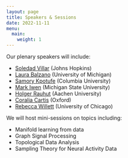 ```yaml
---
layout: page
title: Speakers & Sessions
date: 2022-11-11
menu:
  main:
    weight: 1
---
```


Our plenary speakers will include:
- [Soledad Villar](https://www.ams.jhu.edu/villar/) (Johns Hopkins) 
- [Laura Balzano](https://web.eecs.umich.edu/~girasole/) (University of Michigan)
- [Samory Kpotufe](http://www.columbia.edu/~skk2175/) (Columbia University)
- [Mark Iwen](https://users.math.msu.edu/users/iwenmark/) (Michigan State University)
- [Holger Rauhut](http://www.mathc.rwth-aachen.de/~rauhut/home/) (Aachen University)
- [Coralia Cartis](https://www.maths.ox.ac.uk/people/coralia.cartis) (Oxford)
- [Rebecca Willett](https://willett.psd.uchicago.edu) (University of Chicago)


We will host mini-sessions on topics including:
- Manifold learning from data
- Graph Signal Processing
- Topological Data Analysis
- Sampling Theory for Neural Activity Data